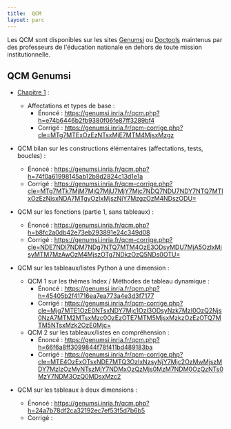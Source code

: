 ```yaml
---
title:  QCM
layout: parc
---
```



Les QCM sont disponibles sur les sites [Genumsi](https://genumsi.inria.fr)  ou [Doctools](http://https://doctools.dgpad.net) maintenus par des professeurs de l'éducation nationale en dehors de toute mission institutionnelle. 


## QCM Genumsi 


* [Chapitre 1](../chapitre1/chapitre1.md) :
    * Affectations et types de base :
      * Énoncé : <https://genumsi.inria.fr/qcm.php?h=e74b6446b2fb9380f06fe87ff3289bf4>
      * Corrigé : <https://genumsi.inria.fr/qcm-corrige.php?cle=MTg7MTExOzEzNTsxMjE7MTM4MjsxMzgz>

* QCM bilan sur les constructions élémentaires (affectations, tests, boucles) :
  * Énoncé : <https://genumsi.inria.fr/qcm.php?h=74f0a61998145ab12b8d2824c13d1e1a>
  * Corrigé : <https://genumsi.inria.fr/qcm-corrige.php?cle=MTg7MTk7MjM7MjQ7MjU7MjY7Mjc7NDQ7NDU7NDY7NTQ7MTIxOzEzNjsxNDA7MTgyOzIxMjszNjY7MzgzOzM4NDszODU=>

* QCM sur les fonctions (partie 1, sans tableaux) :
  * Énoncé : <https://genumsi.inria.fr/qcm.php?h=b8fc2a0db42e73eb293891e24c349d08>
  * Corrigé : <https://genumsi.inria.fr/qcm-corrige.php?cle=NDE7NDI7NDM7NDg7NTQ7MTM4OzE3ODsyMDU7MjA5OzIxMjsyMTM7MzAwOzM4MjszOTg7NDkzOzQ5NDs0OTU=>

* QCM sur les tableaux/listes Python à une dimension :
  * QCM 1 sur les thèmes Index / Méthodes de tableau dynamique :
    *  Énoncé : <https://genumsi.inria.fr/qcm.php?h=45405b2f41716ea7ea773a4e3d3f7177>
    *  Corrigé : <https://genumsi.inria.fr/qcm-corrige.php?cle=Mjg7MTE1OzE0NTsxNDY7Mjc1OzI3ODsyNzk7MzI0OzQ2Njs0NzA7MTM2MTsxMzc0OzEzOTE7MTM5MjsxMzkzOzEzOTQ7MTM5NTsxMzk2OzE0Mjc=>
  * QCM 2 sur les tableaux/listes en compréhension :
    *  Énoncé : <https://genumsi.inria.fr/qcm.php?h=66f6a8ff3099844f78f411bd489183ba>
    *  Corrigé : <https://genumsi.inria.fr/qcm-corrige.php?cle=MTE4OzExOTsxNDE7MTQ3OzIxNzsyNjY7Mjc2OzMwMjszMDY7MzIzOzMyNTszMjY7NDMxOzQzMjs0MzM7NDM0OzQzNTs0MzY7NDM3OzQ0MDsxMzc2>

* QCM sur les tableaux à deux dimensions :
  * Énoncé : <https://genumsi.inria.fr/qcm.php?h=24a7b78df2ca32192ec7ef53f5d7b6b5>
  * Corrigé : 